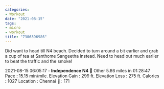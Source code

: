 ```yaml
---
categories:
- Workout
date: "2021-08-15"
tags:
- micro
- workout
title: "7306396986"
---
```


Did want to head till N4 beach. Decided to turn around a bit earlier and grab a cup of tea at Santhome Sangeetha instead. Need to head out much earlier to beat the traffic and the smoke!

2021-08-15 06:05:17 - **Independence N4** 🤸 Other 5.86 miles in 01:28:47 Pace : 15.15 min/mile. Elevation Gain : 299 ft. Elevation Loss : 275 ft. Calories : 1027 Location : Chennai 💓 : 171
